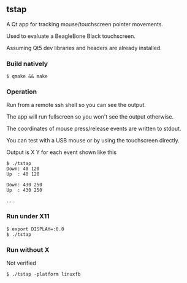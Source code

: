 ## tstap

A Qt app for tracking mouse/touchscreen pointer movements.

Used to evaluate a BeagleBone Black touchscreen.

Assuming Qt5 dev libraries and headers are already installed.

### Build natively

    $ qmake && make

### Operation

Run from a remote ssh shell so you can see the output.

The app will run fullscreen so you won't see the output otherwise.

The coordinates of mouse press/release events are written to stdout.

You can test with a USB mouse or by using the touchscreen directly.

Output is X Y for each event shown like this

    $ ./tstap
    Down: 40 120
    Up  : 40 120

    Down: 430 250
    Up  : 430 250

    ...

    
### Run under X11

    $ export DISPLAY=:0.0
    $ ./tstap

### Run without X

Not verified 

    $ ./tstap -platform linuxfb 

